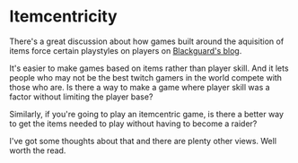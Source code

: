 # Itemcentricity

There's a great discussion about how games built around the aquisition of items force certain playstyles on players on [Blackguard's blog](http://www.nerfbat.com "Nerfbat").

It's easier to make games based on items rather than player skill. And it lets people who may not be the best twitch gamers in the world compete with those who are. Is there a way to make a game where player skill was a factor without limiting the player base?

Similarly, if you're going to play an itemcentric game, is there a better way to get the items needed to play without having to become a raider?

I've got some thoughts about that and there are plenty other views. Well worth the read.
